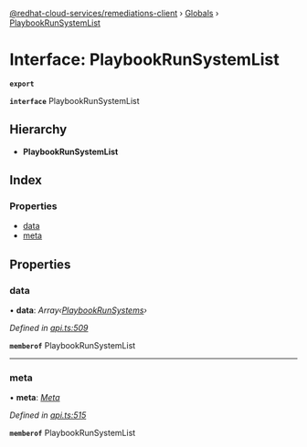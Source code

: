 [@redhat-cloud-services/remediations-client](../README.md) › [Globals](../globals.md) › [PlaybookRunSystemList](playbookrunsystemlist.md)

# Interface: PlaybookRunSystemList

**`export`** 

**`interface`** PlaybookRunSystemList

## Hierarchy

* **PlaybookRunSystemList**

## Index

### Properties

* [data](playbookrunsystemlist.md#data)
* [meta](playbookrunsystemlist.md#meta)

## Properties

###  data

• **data**: *Array‹[PlaybookRunSystems](playbookrunsystems.md)›*

*Defined in [api.ts:509](https://github.com/RedHatInsights/javascript-clients.gi/blob/master/packages/remediations/api.ts#L509)*

**`memberof`** PlaybookRunSystemList

___

###  meta

• **meta**: *[Meta](meta.md)*

*Defined in [api.ts:515](https://github.com/RedHatInsights/javascript-clients.gi/blob/master/packages/remediations/api.ts#L515)*

**`memberof`** PlaybookRunSystemList

